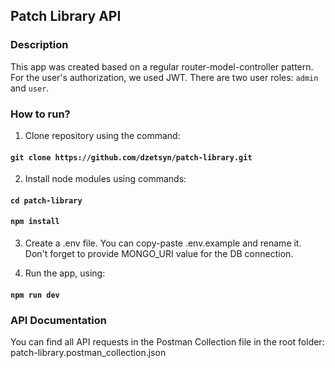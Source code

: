 ## Patch Library API

### Description
This app was created based on a regular router-model-controller pattern. For the user's authorization, we used JWT. There are two user roles: `admin` and `user`.

### How to run?

1. Clone repository using the command:
#### `git clone https://github.com/dzetsyn/patch-library.git`

2. Install node modules using commands:
#### `cd patch-library`
#### `npm install`

3. Create a .env file. You can copy-paste .env.example and rename it. Don't forget to provide MONGO_URI value for the DB connection.

4. Run the app, using:
#### `npm run dev`

### API Documentation
You can find all API requests in the Postman Collection file in the root folder: patch-library.postman_collection.json

